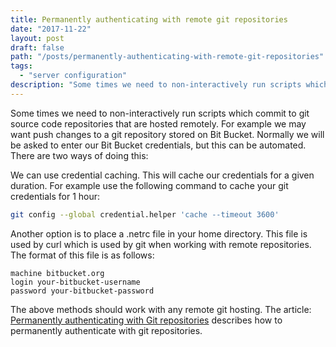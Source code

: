 ```yaml
---
title: Permanently authenticating with remote git repositories
date: "2017-11-22"
layout: post
draft: false
path: "/posts/permanently-authenticating-with-remote-git-repositories"
tags:
  - "server configuration"
description: "Some times we need to non-interactively run scripts which commit to git source code repositories that are hosted remotely. For example we may want push changes to a git repository stored on Bit Bucket. Normally we will be asked to enter our Bit Bucket credentials, but this can be automated."
---
```


Some times we need to non-interactively run scripts which commit to git source code repositories that are hosted remotely. For example we may want push changes to a git repository stored on Bit Bucket. Normally we will be asked to enter our Bit Bucket credentials, but this can be automated. There are two ways of doing this:

We can use credential caching. This will cache our credentials for a given duration. For example use the following command to cache your git credentials for 1 hour:

```bash
git config --global credential.helper 'cache --timeout 3600'
```

Another option is to place a .netrc file in your home directory. This file is used by curl which is used by git when working with remote repositories. The format of this file is as follows:

```
machine bitbucket.org
login your-bitbucket-username
password your-bitbucket-password
```

The above methods should work with any remote git hosting. The article: [Permanently authenticating with Git repositories](https://confluence.atlassian.com/bitbucketserver/permanently-authenticating-with-git-repositories-776639846.html) describes how to permanently authenticate with git repositories.
